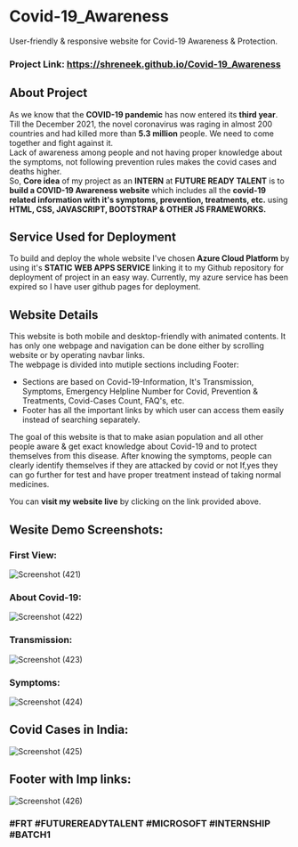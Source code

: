 # Covid-19_Awareness

User-friendly & responsive website for Covid-19 Awareness & Protection.

### Project Link: https://shreneek.github.io/Covid-19_Awareness

## About Project
As we know that the **COVID-19 pandemic** has now entered its **third year**. Till the December 2021, the novel coronavirus was raging in almost 200 countries and had killed more than **5.3 million** people. We need to come together and fight against it.
<br/>
Lack of awareness among people and not having proper knowledge about the symptoms, not following prevention rules makes the covid cases and deaths higher. 
<br/>
So, **Core idea** of my project as an **INTERN** at **FUTURE READY TALENT** is to **build a COVID-19 Awareness website** which includes all the **covid-19 related information with it's symptoms, prevention, treatments, etc.** using **HTML, CSS, JAVASCRIPT, BOOTSTRAP & OTHER JS FRAMEWORKS.**

## Service Used for Deployment
To build and deploy the whole website I've chosen **Azure Cloud Platform** by using it's 
**STATIC WEB APPS SERVICE** linking it to my Github repository for deployment of project in an easy way. 
Currently, my azure service has been expired so I have user github pages for deployment.

## Website Details
This website is both mobile and desktop-friendly with animated contents. It has only one webpage and navigation can be done either by scrolling website or by operating navbar links.
<br/>
The webpage is divided into mutiple sections including Footer:
- Sections are based on Covid-19-Information, It's Transmission, Symptoms, Emergency Helpline Number for Covid, Prevention & Treatments, Covid-Cases Count, FAQ's, etc.
- Footer has all the important links by which user can access them easily instead of searching separately.

The goal of this website is that to make asian population and all other people aware & get exact knowledge about Covid-19 and to protect themselves from this disease. 
After knowing the symptoms, people can clearly identify themselves if they are attacked by covid or not If,yes they can go further for test and have proper treatment instead of taking normal medicines.

You can **visit my website live** by clicking on the link provided above.

## Wesite Demo Screenshots:

### First View: 
![Screenshot (421)](https://user-images.githubusercontent.com/71518411/150993813-c7bc44a8-72bd-4101-8872-0c33401d3ac1.png)

### About Covid-19:
![Screenshot (422)](https://user-images.githubusercontent.com/71518411/150993500-3e8e3ca0-f3d9-4e1e-95f2-73e2e59fadc2.png)

### Transmission:
![Screenshot (423)](https://user-images.githubusercontent.com/71518411/150993511-e1d4dad8-3759-4704-8513-83e02bc941da.png)

### Symptoms:
![Screenshot (424)](https://user-images.githubusercontent.com/71518411/150993486-a56f7b1f-41bf-45b1-b822-92ff7c6376d4.png)

## Covid Cases in India:
![Screenshot (425)](https://user-images.githubusercontent.com/71518411/150993494-9d25ad5a-86be-4e19-ad5a-b191e4323ffd.png)

## Footer with Imp links:
![Screenshot (426)](https://user-images.githubusercontent.com/71518411/150993497-b15c16b9-dbb6-46c5-ab33-ab4d0d320320.png)

### **#FRT** **#FUTUREREADYTALENT** **#MICROSOFT** **#INTERNSHIP** **#BATCH1**
